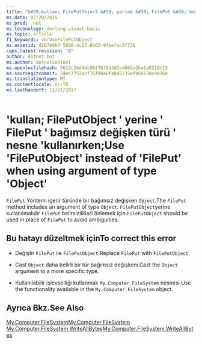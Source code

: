 ```yaml
---
title: "&#39;kullan; FilePutObject &#39; yerine &#39; FilePut &#39; bağımsız değişken türü &#39; nesne &#39;kullanırken;"
ms.date: 07/20/2015
ms.prod: .net
ms.technology: devlang-visual-basic
ms.topic: article
f1_keywords: vbrUseFilePutObject
ms.assetid: d207b9b7-5898-4c13-8b03-9feefac5f726
caps.latest.revision: "8"
author: dotnet-bot
ms.author: dotnetcontent
ms.openlocfilehash: 5612c2bd4dc08f767643d2cd865a2ba1a8210c15
ms.sourcegitcommit: 34ec7753acf76f90a0fa845235ef06663dc9e36e
ms.translationtype: MT
ms.contentlocale: tr-TR
ms.lasthandoff: 12/21/2017
---
```

# <a name="use-39fileputobject39-instead-of-39fileput39-when-using-argument-of-type-39object39"></a><span data-ttu-id="a3978-102">&#39;kullan; FilePutObject &#39; yerine &#39; FilePut &#39; bağımsız değişken türü &#39; nesne &#39;kullanırken;</span><span class="sxs-lookup"><span data-stu-id="a3978-102">Use &#39;FilePutObject&#39; instead of &#39;FilePut&#39; when using argument of type &#39;Object&#39;</span></span>
<span data-ttu-id="a3978-103">`FilePut` Yöntemi içerir türünde bir bağımsız değişken `Object`.</span><span class="sxs-lookup"><span data-stu-id="a3978-103">The `FilePut` method includes an argument of type `Object`.</span></span> <span data-ttu-id="a3978-104">`FilePutObject`yerine kullanılmalıdır `FilePut` belirsizlikleri önlemek için.</span><span class="sxs-lookup"><span data-stu-id="a3978-104">`FilePutObject` should be used in place of `FilePut` to avoid ambiguities.</span></span>  
  
## <a name="to-correct-this-error"></a><span data-ttu-id="a3978-105">Bu hatayı düzeltmek için</span><span class="sxs-lookup"><span data-stu-id="a3978-105">To correct this error</span></span>  
  
-   <span data-ttu-id="a3978-106">Değiştir `FilePut` ile `FilePutObject`.</span><span class="sxs-lookup"><span data-stu-id="a3978-106">Replace `FilePut` with `FilePutObject`.</span></span>  
  
-   <span data-ttu-id="a3978-107">Cast `Object` daha belirli bir tür bağımsız değişkeni.</span><span class="sxs-lookup"><span data-stu-id="a3978-107">Cast the `Object` argument to a more specific type.</span></span>  
  
-   <span data-ttu-id="a3978-108">Kullanılabilir işlevselliği kullanmak `My.Computer.FileSystem` nesnesi.</span><span class="sxs-lookup"><span data-stu-id="a3978-108">Use the functionality available in the `My.Computer.FileSystem` object.</span></span>  
  
## <a name="see-also"></a><span data-ttu-id="a3978-109">Ayrıca Bkz.</span><span class="sxs-lookup"><span data-stu-id="a3978-109">See Also</span></span>  
   
 [<span data-ttu-id="a3978-110">My.Computer.FileSystem</span><span class="sxs-lookup"><span data-stu-id="a3978-110">My.Computer.FileSystem</span></span>](xref:Microsoft.VisualBasic.FileIO.FileSystem)  
 [<span data-ttu-id="a3978-111">My.Computer.FileSystem.WriteAllBytes</span><span class="sxs-lookup"><span data-stu-id="a3978-111">My.Computer.FileSystem.WriteAllBytes</span></span>](xref:Microsoft.VisualBasic.MyServices.FileSystemProxy.WriteAllBytes%2A)
